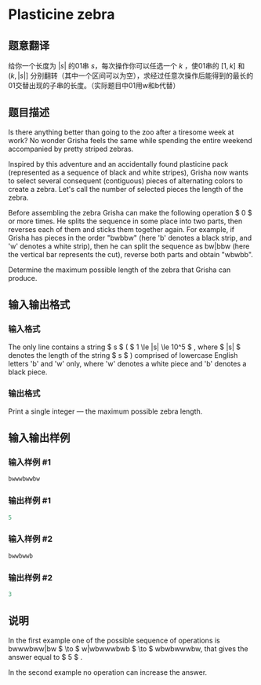 # Plasticine zebra

## 题意翻译

给你一个长度为 $\left|s\right|$ 的01串 $s$，每次操作你可以任选一个 $k$ ，使01串的 $[1,k]$ 和 $(k,\left|s\right|]$ 分别翻转（其中一个区间可以为空），求经过任意次操作后能得到的最长的01交替出现的子串的长度。（实际题目中01用w和b代替）

## 题目描述

Is there anything better than going to the zoo after a tiresome week at work? No wonder Grisha feels the same while spending the entire weekend accompanied by pretty striped zebras.

Inspired by this adventure and an accidentally found plasticine pack (represented as a sequence of black and white stripes), Grisha now wants to select several consequent (contiguous) pieces of alternating colors to create a zebra. Let's call the number of selected pieces the length of the zebra.

Before assembling the zebra Grisha can make the following operation $ 0 $ or more times. He splits the sequence in some place into two parts, then reverses each of them and sticks them together again. For example, if Grisha has pieces in the order "bwbbw" (here 'b' denotes a black strip, and 'w' denotes a white strip), then he can split the sequence as bw|bbw (here the vertical bar represents the cut), reverse both parts and obtain "wbwbb".

Determine the maximum possible length of the zebra that Grisha can produce.

## 输入输出格式

### 输入格式

The only line contains a string $ s $ ( $ 1 \le |s| \le 10^5 $ , where $ |s| $ denotes the length of the string $ s $ ) comprised of lowercase English letters 'b' and 'w' only, where 'w' denotes a white piece and 'b' denotes a black piece.

### 输出格式

Print a single integer — the maximum possible zebra length.

## 输入输出样例

### 输入样例 #1

```cpp
bwwwbwwbw

```
### 输出样例 #1

```cpp
5

```
### 输入样例 #2

```cpp
bwwbwwb

```
### 输出样例 #2

```cpp
3

```
## 说明

In the first example one of the possible sequence of operations is bwwwbww|bw $ \to $ w|wbwwwbwb $ \to $ wbwbwwwbw, that gives the answer equal to $ 5 $ .

In the second example no operation can increase the answer.

